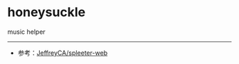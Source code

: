 # honeysuckle
music helper



---

- 参考：[JeffreyCA/spleeter-web](https://github.com/JeffreyCA/spleeter-web?tab=readme-ov-file)

